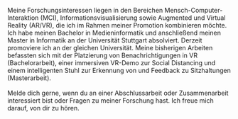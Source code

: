 Meine Forschungsinteressen liegen in den Bereichen Mensch-Computer-Interaktion (MCI), Informationsvisualisierung sowie Augmented und Virtual Reality (AR/VR), die ich im Rahmen meiner Promotion kombinieren möchte. Ich habe meinen Bachelor in Medieninformatik und anschließend meinen Master in Informatik an der Universität Stuttgart absolviert. Derzeit promoviere ich an der gleichen Universität. Meine bisherigen Arbeiten befassten sich mit der Platzierung von Benachrichtigungen in VR (Bachelorarbeit), einer immersiven VR-Demo zur Social Distancing und einem intelligenten Stuhl zur Erkennung von und Feedback zu Sitzhaltungen (Masterarbeit).
<br><br>
Melde dich gerne, wenn du an einer Abschlussarbeit oder Zusammenarbeit interessiert bist oder Fragen zu meiner Forschung hast.
Ich freue mich darauf, von dir zu hören.